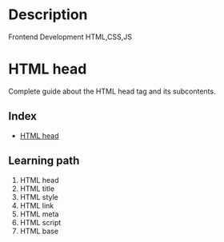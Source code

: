 # Description
Frontend Development HTML,CSS,JS
<!--
1. Every major folder, for example, Frontend Web Development, Backend Web Development, Data Structures and Algorithm, etc, will have an index page.
2. Every index page should have a title, index with a link to all the language/topic folders, and a Learning path.
3. The learning path should act as a roadmap to the learners. The learners should not be clueless after coming to the repository.
  -->

# HTML head
Complete guide about the HTML head tag and its subcontents.

## Index
<!-- this is just an example -->
- [HTML head](./html)
## Learning path

<!-- this is just an example -->

1. HTML head
2. HTML title
3. HTML style
4. HTML link
5. HTML meta
6. HTML script
7. HTML base
